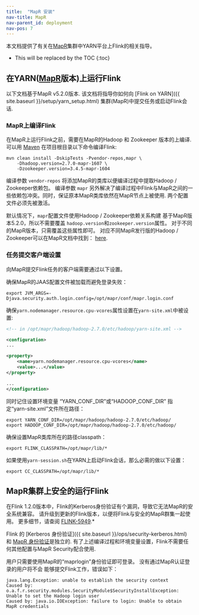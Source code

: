 ```yaml
---
title:  "MapR 安装"
nav-title: MapR
nav-parent_id: deployment
nav-pos: 7
---
```

<!--
Licensed to the Apache Software Foundation (ASF) under one
or more contributor license agreements.  See the NOTICE file
distributed with this work for additional information
regarding copyright ownership.  The ASF licenses this file
to you under the Apache License, Version 2.0 (the
"License"); you may not use this file except in compliance
with the License.  You may obtain a copy of the License at

  http://www.apache.org/licenses/LICENSE-2.0

Unless required by applicable law or agreed to in writing,
software distributed under the License is distributed on an
"AS IS" BASIS, WITHOUT WARRANTIES OR CONDITIONS OF ANY
KIND, either express or implied.  See the License for the
specific language governing permissions and limitations
under the License.
-->
本文档提供了有关在[MapR](https://mapr.com/)集群中YARN平台上Flink的相关指导。 

* This will be replaced by the TOC
{:toc}

## 在YARN([MapR](https://mapr.com/)版本)上运行Flink 

以下文档基于MapR v5.2.0版本. 
该文档将指导你如何向 [Flink on YARN]({{ site.baseurl }}/setup/yarn_setup.html) 集群(MapR)中提交任务或启动Flink会话.

### MapR上编译Flink

在MapR上运行Flink之前，需要在MapR的Hadoop 和 Zookeeper 版本的上编译.
可以用 [Maven](https://maven.apache.org/) 在项目根目录以下命令编译Flink:

```
mvn clean install -DskipTests -Pvendor-repos,mapr \
    -Dhadoop.version=2.7.0-mapr-1607 \
    -Dzookeeper.version=3.4.5-mapr-1604
```
编译参数 `vendor-repos` 将添加MapR的类库以便编译过程中提取Hadoop / Zookeeper依赖包。 
编译参数 `mapr` 另外解决了编译过程中Flink与MapR之间的一些依赖包冲突。同时，保证原本MapR类库依然在MapR节点上被使用. 
两个配置文件必须先被激活。

默认情况下，`mapr`配置文件使用Hadoop / Zookeeper依赖关系构建
基于MapR版本5.2.0，所以不需要覆盖
`hadoop.version`和`zookeeper.version`属性。
对于不同的MapR版本，只需覆盖这些属性即可。
对应不同MapR发行版的Hadoop / Zookeeper可以在MapR文档中找到：
[here](http://maprdocs.mapr.com/home/DevelopmentGuide/MavenArtifacts.html).

### 任务提交客户端设置

向MapR提交Flink任务的客户端需要通过以下设置。

确保MapR的JAAS配置文件被加载而避免登录失败：
```
export JVM_ARGS=-Djava.security.auth.login.config=/opt/mapr/conf/mapr.login.conf
```

确保`yarn.nodemanager.resource.cpu-vcores`属性设置在`yarn-site.xml`中被设置:

~~~xml
<!-- in /opt/mapr/hadoop/hadoop-2.7.0/etc/hadoop/yarn-site.xml -->

<configuration>
...

<property>
    <name>yarn.nodemanager.resource.cpu-vcores</name>
    <value>...</value>
</property>

...
</configuration>
~~~

同时记住设置环境变量 “YARN_CONF_DIR”或“HADOOP_CONF_DIR” 指定“yarn-site.xml”文件所在路径：

```
export YARN_CONF_DIR=/opt/mapr/hadoop/hadoop-2.7.0/etc/hadoop/
export HADOOP_CONF_DIR=/opt/mapr/hadoop/hadoop-2.7.0/etc/hadoop/
```
 
确保设置MapR类库所在的路径classpath：

```
export FLINK_CLASSPATH=/opt/mapr/lib/*
```
如果使用`yarn-session.sh`在YARN上启动Flink会话，那么必需的做以下设置：

```
export CC_CLASSPATH=/opt/mapr/lib/*
```

## MapR集群上安全的运行Flink

在Flink 1.2.0版本中，Flink的Kerberos身份验证有个漏洞，导致它无法MapR的安全系统兼容。
请升级到更新的Flink版本，以便将Flink与安全的MapR群集一起使用。 
更多细节，请查阅 [FLINK-5949](https://issues.apache.org/jira/browse/FLINK-5949).*

Flink 的 [Kerberos 身份验证]({{ site.baseurl }}/ops/security-kerberos.html) 和
[MapR 身份验证](http://maprdocs.mapr.com/home/SecurityGuide/Configuring-MapR-Security.html)是独立的.
有了上述编译过程和环境变量设置，Flink不需要任何其他配置与MapR Security配合使用.

用户只需要使用MapR的“maprlogin”身份验证即可登录。
没有通过MapR认证登录的用户将不会
能够提交Flink工作，错误如下：
```
java.lang.Exception: unable to establish the security context
Caused by: o.a.f.r.security.modules.SecurityModule$SecurityInstallException: Unable to set the Hadoop login user
Caused by: java.io.IOException: failure to login: Unable to obtain MapR credentials
```
